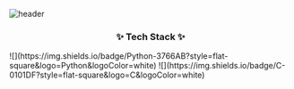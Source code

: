 ![header](https://capsule-render.vercel.app/api?type=waving&color=auto&height=300&section=header&text=Jihyun%20Lee&fontSize=70)


<h3 align="center">✨ Tech Stack ✨ </h3>
  
<p aling="center">
![](https://img.shields.io/badge/Python-3766AB?style=flat-square&logo=Python&logoColor=white) ![](https://img.shields.io/badge/C-0101DF?style=flat-square&logo=C&logoColor=white) 
</p>


<!--
**easy-note/easy-note** is a ✨ _special_ ✨ repository because its `README.md` (this file) appears on your GitHub profile.

Here are some ideas to get you started:

- 🔭 I’m currently working on ...
- 🌱 I’m currently learning ...
- 👯 I’m looking to collaborate on ...
- 🤔 I’m looking for help with ...
- 💬 Ask me about ...
- 📫 How to reach me: ...
- 😄 Pronouns: ...
- ⚡ Fun fact: ...
-->
